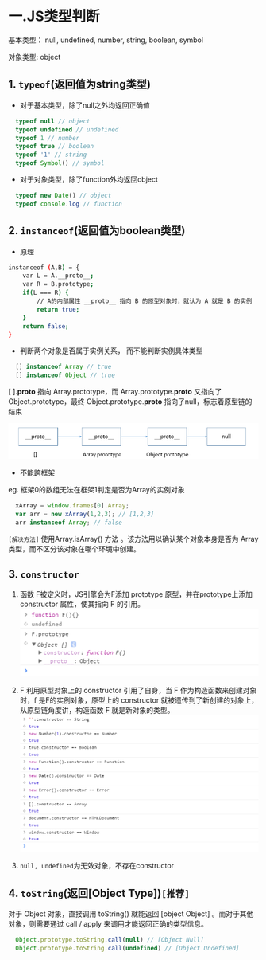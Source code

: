 # 一.JS类型判断
基本类型： null, undefined, number, string, boolean, symbol

对象类型: object
## 1. `typeof`(返回值为string类型)
- 对于基本类型，除了null之外均返回正确值
```javascript
  typeof null // object
  typeof undefined // undefined
  typeof 1 // number
  typeof true // boolean
  typeof '1' // string
  typeof Symbol() // symbol
```
- 对于对象类型，除了function外均返回object
```javascript
  typeof new Date() // object
  typeof console.log // function
```
## 2. `instanceof`(返回值为boolean类型)
- 原理
```bash
instanceof (A,B) = {
    var L = A.__proto__;
    var R = B.prototype;
    if(L === R) {
        // A的内部属性 __proto__ 指向 B 的原型对象时，就认为 A 就是 B 的实例
        return true;
    }
    return false;
}
```
- 判断两个对象是否属于实例关系， 而不能判断实例具体类型
```javascript
  [] instanceof Array // true
  [] instanceof Object // true
```

[ ].__proto__  指向 Array.prototype，而 Array.prototype.__proto__ 又指向了Object.prototype，最终 Object.prototype.__proto__ 指向了null，标志着原型链的结束

![proto](./js_png/proto.png)
- 不能跨框架

eg. 框架0的数组无法在框架1判定是否为Array的实例对象
```javascript
  xArray = window.frames[0].Array;
  var arr = new xArray(1,2,3); // [1,2,3]
  arr instanceof Array; // false
```
`[解决方法]`
 使用Array.isArray() 方法 。该方法用以确认某个对象本身是否为 Array 类型，而不区分该对象在哪个环境中创建。


## 3. `constructor`
1. 函数 F被定义时，JS引擎会为F添加 prototype 原型，并在prototype上添加 constructor 属性，使其指向 F 的引用。
![constructor_1](./js_png/constructor_1.png)

2. F 利用原型对象上的 constructor 引用了自身，当 F 作为构造函数来创建对象时，f 是F的实例对象，原型上的 constructor 就被遗传到了新创建的对象上， 从原型链角度讲，构造函数 F 就是新对象的类型。
![constructor_2](./js_png/constructor_2.png)

3. `null, undefined`为无效对象，不存在constructor

## 4. `toString`(返回[Object Type])`[推荐]`
对于 Object 对象，直接调用 toString()  就能返回 [object Object] 。而对于其他对象，则需要通过 call / apply 来调用才能返回正确的类型信息。

```javascript
  Object.prototype.toString.call(null) // [Object Null]
  Object.prototype.toString.call(undefined) // [Object Undefined]
```